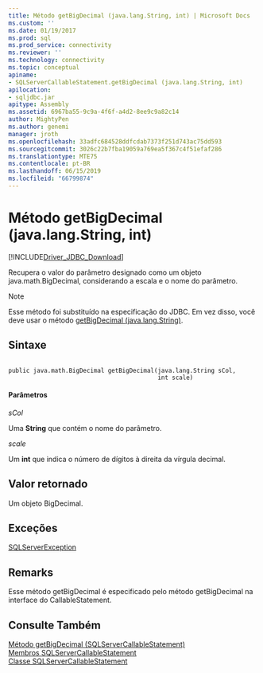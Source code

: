 ```yaml
---
title: Método getBigDecimal (java.lang.String, int) | Microsoft Docs
ms.custom: ''
ms.date: 01/19/2017
ms.prod: sql
ms.prod_service: connectivity
ms.reviewer: ''
ms.technology: connectivity
ms.topic: conceptual
apiname:
- SQLServerCallableStatement.getBigDecimal (java.lang.String, int)
apilocation:
- sqljdbc.jar
apitype: Assembly
ms.assetid: 6967ba55-9c9a-4f6f-a4d2-8ee9c9a82c14
author: MightyPen
ms.author: genemi
manager: jroth
ms.openlocfilehash: 33adfc684528ddfcdab7373f251d743ac75dd593
ms.sourcegitcommit: 3026c22b7fba19059a769ea5f367c4f51efaf286
ms.translationtype: MTE75
ms.contentlocale: pt-BR
ms.lasthandoff: 06/15/2019
ms.locfileid: "66799874"
---
```

# <a name="getbigdecimal-method-javalangstring-int"></a>Método getBigDecimal (java.lang.String, int)
[!INCLUDE[Driver_JDBC_Download](../../../includes/driver_jdbc_download.md)]

  Recupera o valor do parâmetro designado como um objeto java.math.BigDecimal, considerando a escala e o nome do parâmetro.  
  
> [!NOTE]  
>  Esse método foi substituído na especificação do JDBC. Em vez disso, você deve usar o método [getBigDecimal (java.lang.String)](../../../connect/jdbc/reference/getbigdecimal-method-java-lang-string.md).  
  
## <a name="syntax"></a>Sintaxe  
  
```  
  
public java.math.BigDecimal getBigDecimal(java.lang.String sCol,  
                                          int scale)  
```  
  
#### <a name="parameters"></a>Parâmetros  
 *sCol*  
  
 Uma **String** que contém o nome do parâmetro.  
  
 *scale*  
  
 Um **int** que indica o número de dígitos à direita da vírgula decimal.  
  
## <a name="return-value"></a>Valor retornado  
 Um objeto BigDecimal.  
  
## <a name="exceptions"></a>Exceções  
 [SQLServerException](../../../connect/jdbc/reference/sqlserverexception-class.md)  
  
## <a name="remarks"></a>Remarks  
 Esse método getBigDecimal é especificado pelo método getBigDecimal na interface do CallableStatement.  
  
## <a name="see-also"></a>Consulte Também  
 [Método getBigDecimal &#40;SQLServerCallableStatement&#41;](../../../connect/jdbc/reference/getbigdecimal-method-sqlservercallablestatement.md)   
 [Membros SQLServerCallableStatement](../../../connect/jdbc/reference/sqlservercallablestatement-members.md)   
 [Classe SQLServerCallableStatement](../../../connect/jdbc/reference/sqlservercallablestatement-class.md)  
  
  

